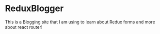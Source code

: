 # ReduxBlogger
This is a Blogging site that I am using to learn about Redux forms and more about react router!
